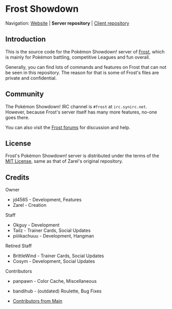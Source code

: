﻿Frost Showdown
========================================================================

Navigation: [Website][1] | **Server repository** | [Client repository][2]

  [1]: http://frostserver.net/
  [2]: https://github.com/Zarel/Pokemon-Showdown-Client/



Introduction
------------------------------------------------------------------------

This is the source code for the Pokémon Showdown! server of [Frost][3], which is mainly for Pokémon battling, competitive Leagues and fun overall.

Generally, you can find lots of commands and features on Frost that can not be seen in this repository. The reason for that is some of Frost's files are private and confidential.

  [3]: http://frost.psim.us/


Community
------------------------------------------------------------------------

The Pokémon Showdown! IRC channel is `#frost` at `irc.synirc.net`. However, because Frost's server itself has many more features, no-one goes there.

You can also visit the [Frost forums][4] for discussion and help.

  [4]: http://frostserver.net/forums/


License
------------------------------------------------------------------------

Frost's Pokémon Showdown! server is distributed under the terms of the [MIT License][5], same as that of Zarel's original repository.

  [5]: https://github.com/jd4565/Pokemon-Showdown/blob/master/LICENSE/


Credits
------------------------------------------------------------------------

Owner

- jd4565 - Development, Features
- Zarel - Creation

Staff

- Okguy - Development
- Tailz - Trainer Cards, Social Updates
- piiiikachuuu - Development, Hangman

Retired Staff

- BrittleWind - Trainer Cards, Social Updates
- Cosym - Development, Social Updates

Contributors

- panpawn - Color Cache, Miscellaneous
- bandihub - (outdated) Roulette, Bug Fixes
- [Contributors from Main][6]

  [6]: https://github.com/Zarel/Pokemon-Showdown/blob/master/README.md#credits

